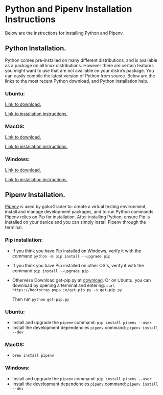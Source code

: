 # Python and Pipenv Installation Instructions
Below are the instructions for installing Python and Pipenv.

## Python Installation.
Python comes pre-installed on many different distributions, and is available as
a package on all linux distributions. However there are certain features you
might want to use that are not available on your distro’s package. You can
easily compile the latest version of Python from source. Below are the links to the most recent Python download, and Python installation help.

### Ubuntu:

  [Link to download.](https://www.python.org/downloads/source/)

  [Link to installation instructions.](https://docs.python.org/3/using/unix.html#getting-and-installing-the-latest-version-of-python)
### MacOS:
  [Link to download.](https://www.python.org/downloads/mac-osx/)

  [Link to installation instructions.](https://docs.python.org/3/using/mac.html)
### Windows:
  [Link to download.](https://www.python.org/downloads/windows/)

  [Link to installation instructions.](https://docs.python.org/3/using/windows.html)
## Pipenv Installation.
[Pipenv](https://github.com/pypa/pipenv) is used by gatorGrader to: create a
virtual testing environment, install and manage development packages, and to run
Python commands. Pipenv relies on Pip for installation. After installing Python,
ensure Pip is installed on your device and you can simply install Pipenv
through the terminal.

### Pip installation:
- If you think you have Pip installed on Windows, verify it with the command
  `python -m pip install --upgrade pip`
- If you think you have Pip installed on other OS's, verify it with the command
  `pip install --upgrade pip`
- Otherwise
  Download get-pip.py at [download](https://pip.pypa.io/en/stable/installing/).
  Or on Ubuntu, you can download by opening a terminal and entering: `curl
  https://bootstrap.pypa.io/get-pip.py -o get-pip.py`

  Then run `python get-pip.py`



### Ubuntu:
- Install and upgrade the `pipenv` command: `pip install pipenv --user`
- Install the development dependencies `pipenv` command: `pipenv install --dev`

### MacOS:
- `brew install pipenv`
<!--TODO: Add more mac commands -->

### Windows:
- Install and upgrade the `pipenv` command: `pip install pipenv --user`
- Install the development dependencies `pipenv` command: `pipenv install --dev`
